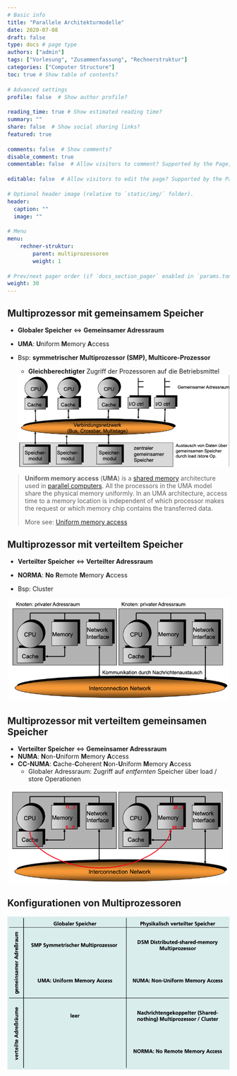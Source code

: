 ```yaml
---
# Basic info
title: "Parallele Architekturmodelle"
date: 2020-07-08
draft: false
type: docs # page type
authors: ["admin"]
tags: ["Vorlesung", "Zusammenfassung", "Rechnerstruktur"]
categories: ["Computer Structure"]
toc: true # Show table of contents?

# Advanced settings
profile: false  # Show author profile?

reading_time: true # Show estimated reading time?
summary: ""
share: false  # Show social sharing links?
featured: true

comments: false  # Show comments?
disable_comment: true
commentable: false  # Allow visitors to comment? Supported by the Page, Post, and Docs content types.

editable: false  # Allow visitors to edit the page? Supported by the Page, Post, and Docs content types.

# Optional header image (relative to `static/img/` folder).
header:
  caption: ""
  image: ""

# Menu
menu: 
    rechner-struktur:
        parent: multiprozessoren
        weight: 1

# Prev/next pager order (if `docs_section_pager` enabled in `params.toml`)
weight: 30
---
```




## Multiprozessor mit gemeinsamem Speicher

- **Globaler Speicher** $\Leftrightarrow$ **Gemeinsamer Adressraum**

- **UMA**: **U**niform **M**emory **A**ccess

- Bsp: **symmetrischer Multiprozessor (SMP), Multicore-Prozessor**

  - **Gleichberechtigter** Zugriff der Prozessoren auf die Betriebsmittel

  <img src="https://raw.githubusercontent.com/EckoTan0804/upic-repo/master/uPic/截屏2020-07-10%2022.10.42.png" alt="截屏2020-07-10 22.10.42" style="zoom: 67%;" />

> **Uniform memory access** (**UMA**) is a [shared memory](https://en.wikipedia.org/wiki/Shared_memory_architecture) architecture used in [parallel computers](https://en.wikipedia.org/wiki/Parallel_computer). All the processors in the UMA model share the physical memory uniformly. In an UMA architecture, access time to a memory location is independent of which processor makes the request or which memory chip contains the transferred data.
>
> More see: [Uniform memory access](https://en.wikipedia.org/wiki/Uniform_memory_access)

## Multiprozessor mit verteiltem Speicher

- **Verteilter Speicher** ⇔ **Verteilter Adressraum**

- **NORMA**: **No** **R**emote **M**emory **A**ccess
- Bsp: Cluster

<img src="https://raw.githubusercontent.com/EckoTan0804/upic-repo/master/uPic/截屏2020-07-10%2022.11.55.png" alt="截屏2020-07-10 22.11.55" style="zoom: 67%;" />

## Multiprozessor mit verteiltem gemeinsamen Speicher

- **Verteilter Speicher** ⇔ **Gemeinsamer Adressraum**
- **NUMA**: **N**on-**U**niform **M**emory **A**ccess
- **CC-NUMA**: **C**ache-**C**oherent **N**on-**U**niform **M**emory **A**ccess
  - Globaler Adressraum: Zugriff auf *entfernten* Speicher über load / store Operationen

<img src="https://raw.githubusercontent.com/EckoTan0804/upic-repo/master/uPic/截屏2020-07-10%2022.13.31.png" alt="截屏2020-07-10 22.13.31" style="zoom: 67%;" />



## Konfigurationen von Multiprozessoren

![截屏2020-07-21 17.46.16](https://raw.githubusercontent.com/EckoTan0804/upic-repo/master/uPic/截屏2020-07-21%2017.46.16.png)